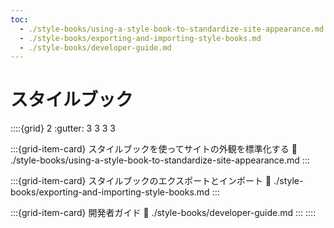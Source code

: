 ```yaml
---
toc:
  - ./style-books/using-a-style-book-to-standardize-site-appearance.md
  - ./style-books/exporting-and-importing-style-books.md
  - ./style-books/developer-guide.md
---
```

# スタイルブック

::::{grid} 2
:gutter: 3 3 3 3

:::{grid-item-card} スタイルブックを使ってサイトの外観を標準化する
:link: ./style-books/using-a-style-book-to-standardize-site-appearance.md
:::

:::{grid-item-card} スタイルブックのエクスポートとインポート
:link: ./style-books/exporting-and-importing-style-books.md
:::

:::{grid-item-card} 開発者ガイド
:link: ./style-books/developer-guide.md
:::
::::
